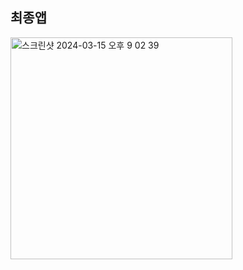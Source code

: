 ## 최종앱

<img width="355" alt="스크린샷 2024-03-15 오후 9 02 39" src="https://github.com/giyoungjang/kotlin-study/assets/126555597/fb2f82ac-b95a-46f6-b998-3368bf232484">
